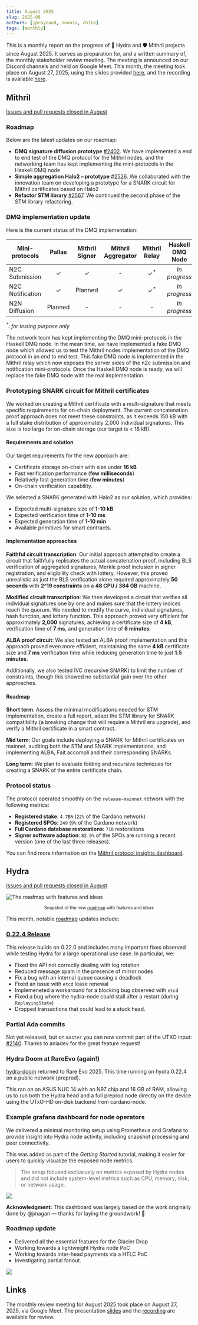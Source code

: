 ```yaml
---
title: August 2025
slug: 2025-08
authors: [jpraynaud, noonio, ch1bo]
tags: [monthly]
---
```


This is a monthly report on the progress of 🐲 Hydra and 🛡 Mithril projects since August 2025. It serves as preparation for, and a written summary of, the monthly stakeholder review meeting. The meeting is announced on our Discord channels and held on Google Meet. This month, the meeting took place on August 27, 2025, using the slides provided [here][slides], and the recording is available [here][recording].

## Mithril

[Issues and pull requests closed in August](https://github.com/input-output-hk/mithril/issues?q=is%3Aclosed+sort%3Aupdated-desc+closed%3A2025-08-01..2025-08-31)

### Roadmap

Below are the latest updates on our roadmap:

- **DMQ signature diffusion prototype** [#2402](https://github.com/input-output-hk/mithril/issues/2402). We have implemented a end to end test of the DMQ protocol for the Mithril nodes, and the networking team has kept implementing the mini-protocols in the Haskell DMQ node
- **Simple aggregation Halo2 – prototype** [#2526](https://github.com/input-output-hk/mithril/issues/2526). We collaborated with the innovation team on developing a prototype for a SNARK circuit for Mithril certificates based on Halo2
- **Refactor STM library** [#2567](https://github.com/input-output-hk/mithril/issues/2567). We continued the second phase of the STM library refactoring.

### DMQ implementation update

Here is the current status of the DMQ implementation:

| **Mini-protocols** | **Pallas** | **Mithril Signer** | **Mithril Aggregator** | **Mithril Relay** | **Haskell DMQ Node** |
| ------------------ | :--------: | :----------------: | :--------------------: | :---------------: | :------------------: |
| N2C Submission     |     ✓      |         ✓          |           -            |  ✓<sup>\*</sup>   |    _In progress_     |
| N2C Notification   |     ✓      |      Planned       |           ✓            |  ✓<sup>\*</sup>   |    _In progress_     |
| N2N Diffusion      |  Planned   |         -          |           -            |         -         |    _In progress_     |

<i><sup>\*</sup>: for testing purpose only</i>

The network team has kept implementing the DMQ mini-protocols in the Haskell DMQ node. In the mean time, we have implemented a fake DMQ node which allowed us to test the Mithril nodes implementation of the DMQ protocol in an end to end test. This fake DMQ node is implemented in the Mithril relay which now exposes the server sides of the n2c submission and notification mini-protocols. Once the Haskell DMQ node is ready, we will replace the fake DMQ node with the real implementation.

### Prototyping SNARK circuit for Mithril certificates

We worked on creating a Mithril certificate with a multi-signature that meets specific requirements for on-chain deployment. The current concatenation proof approach does not meet these constraints, as it exceeds 150 kB with a full stake distribution of approximately 2,000 individual signatures. This size is too large for on-chain storage (our target is < 16 kB).

#### Requirements and solution

Our target requirements for the new approach are:

- Certificate storage on-chain with size under **16 kB**
- Fast verification performance (**few milliseconds**)
- Relatively fast generation time (**few minutes**)
- On-chain verification capability.

We selected a SNARK generated with Halo2 as our solution, which provides:

- Expected multi-signature size of **1-10 kB**
- Expected verification time of **1-10 ms**
- Expected generation time of **1-10 min**
- Available primitives for smart contracts.

#### Implementation approaches

**Faithful circuit transcription**: Our initial approach attempted to create a circuit that faithfully replicates the actual concatenation proof, including BLS verification of aggregated signatures, Merkle proof inclusion in signer registration, and eligibility check with lottery. However, this proved unrealistic as just the BLS verification alone required approximately **50 seconds** with **2^19 constraints** on a **48 CPU / 384 GB** machine.

**Modified circuit transcription**: We then developed a circuit that verifies all individual signatures one by one and makes sure that the lottery indices reach the quorum. We needed to modify the curve, individual signatures, hash function, and lottery function. This approach proved very efficient for approximately **2,000** signatures, achieving a certificate size of **4 kB**, verification time of **7 ms**, and generation time of **6 minutes**.

**ALBA proof circuit**: We also tested an ALBA proof implementation and this approach proved even more efficient, maintaining the same **4 kB** certificate size and **7 ms** verification time while reducing generation time to just **1.5 minutes**.

Additionally, we also tested IVC (recursive SNARK) to limit the number of constraints, though this showed no substantial gain over the other approaches.

#### Roadmap

**Short term**: Assess the minimal modifications needed for STM implementation, create a full report, adapt the STM library for SNARK compatibility (a breaking change that will require a Mithril era upgrade), and verify a Mithril certificate in a smart contract.

**Mid term**: Our goals include deploying a SNARK for Mithril certificates on mainnet, auditing both the STM and SNARK implementations, and implementing ALBA, Fait accompli and their corresponding SNARKs.

**Long term**: We plan to evaluate folding and recursive techniques for creating a SNARK of the entire certificate chain.

### Protocol status

The protocol operated smoothly on the `release-mainnet` network with the following metrics:

- **Registered stake**: `4.7B₳` (`22%` of the Cardano network)
- **Registered SPOs**: `249` (`9%` of the Cardano network)
- **Full Cardano database restorations**: `710` restorations
- **Signer software adoption**: `82.9%` of the SPOs are running a recent version (one of the last three releases).

You can find more information on the [Mithril protocol insights dashboard](https://lookerstudio.google.com/s/mbL23-8gibI).

## Hydra

[Issues and pull requests closed in August](https://github.com/cardano-scaling/hydra/issues?q=is%3Aclosed+sort%3Aupdated-desc+closed%3A2025-08-01..2025-08-31)

![The roadmap with features and ideas](./img/hydra-roadmap-2025-06.png)
<small><center>Snapshot of the new [roadmap](https://github.com/orgs/cardano-scaling/projects/7/views/6) with features and ideas</center></small>

This month, notable [roadmap](https://github.com/orgs/cardano-scaling/projects/7/views/6) updates include:

### [0.22.4 Release](https://github.com/cardano-scaling/hydra/releases/tag/0.22.4)

This release builds on 0.22.0 and includes many important fixes
observed while testing Hydra for a large operational use case. In particular, we:

- Fixed the API not correctly dealing with log rotation
- Reduced message spam in the presence of mirror nodes
- Fix a bug with an internal queue causing a deadlock
- Fixed an issue with `etcd` lease renewal
- Implemeneted a workaround for a blocking bug observed with `etcd`
- Fixed a bug where the hydra-node could stall after a restart (during `ReplayingState`)
- Dropped transactions that could lead to a stuck head.


### Partial Ada commits

Not yet released, but on `master` you can now commit part of the UTXO input:
[#2140](https://github.com/cardano-scaling/hydra/issues/2140). Thanks to
aniadev for the great feature request!

### Hydra Doom at RareEvo (again!)

[hydra-doom](https://github.com/cardano-scaling/hydra-doom) returned to Rare Evo 2025. This time running on hydra 0.22.4 on a public network (preprod).

This ran on an ASUS NUC 14 with an N97 chip and 16 GB of RAM, allowing us to run both the Hydra head and a full preprod node directly on the device using the UTxO-HD on-disk backend from cardano-node.


### Example grafana dashboard for node operators

We delivered a minimal monitoring setup using Prometheus and Grafana to provide insight into Hydra node activity, including snapshot processing and peer connectivity.

This was added as part of the _Getting Started_ tutorial, making it easier for users to quickly visualize the exposed node metrics.

> The setup focused exclusively on metrics exposed by Hydra nodes and did not include system-level metrics such as CPU, memory, disk, or network usage.

![](img/2025-08-hydra-monitoring.png)

**Acknowledgment:** This dashboard was largely based on the work originally done by @jmagan — thanks for laying the groundwork! 🙏

### Roadmap update

- Delivered all the essential features for the Glacier Drop
- Working towards a lightweight Hydra node PoC
- Working towards inter-head payments via a HTLC PoC
- Investigating partial fanout.

![](img/2025-08-hydra-roadmap.png)

## Links

The monthly review meeting for August 2025 took place on August 27, 2025, via Google Meet.
The presentation [slides][slides] and the [recording][recording] are available for review.

[slides]: https://docs.google.com/presentation/d/1yQKsqoTv1MAV4g6Ujt42dRKeT714v75Tqgmnd-y7VuE/edit?usp=sharing
[recording]: https://drive.google.com/file/d/1D3kIhjlL-8fNeYVDktm4l9qyyGKcJD3k/view?usp=sharing
